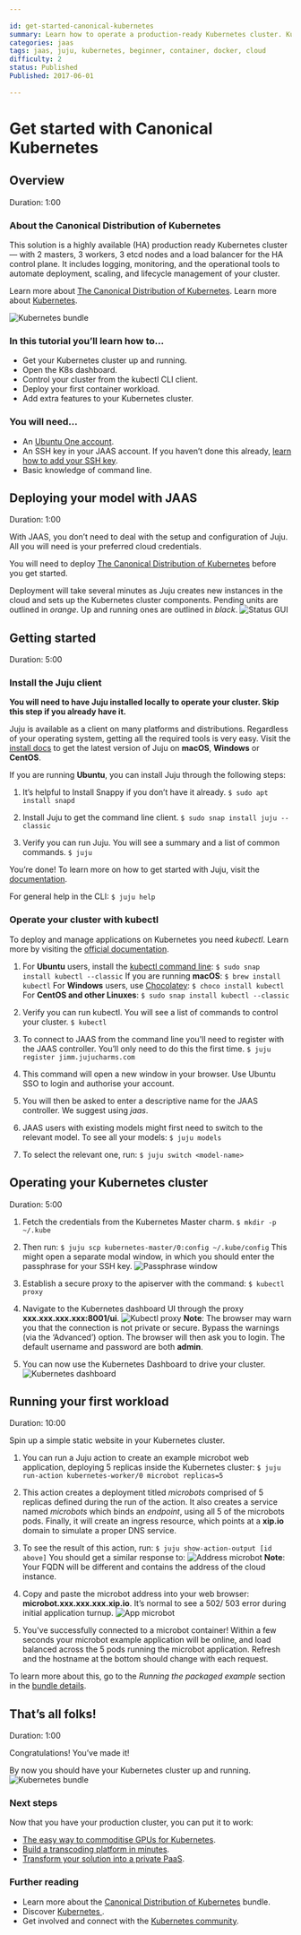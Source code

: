```yaml
---
 
id: get-started-canonical-kubernetes
summary: Learn how to operate a production-ready Kubernetes cluster. Kubernetes is a great open-source orchestration system for cloud native infrastructure. 
categories: jaas 
tags: jaas, juju, kubernetes, beginner, container, docker, cloud
difficulty: 2
status: Published
Published: 2017-06-01
 
---
```

 
 
# Get started with Canonical Kubernetes
 
 
## Overview
Duration: 1:00
 
### About the Canonical Distribution of Kubernetes
 
This solution is a highly available (HA) production ready Kubernetes cluster — with 2 masters, 3 workers, 3 etcd nodes and a load balancer for the HA control plane. It includes logging, monitoring, and the operational tools to automate deployment, scaling, and lifecycle management of your cluster. 
 
Learn more about [The Canonical Distribution of Kubernetes](https://jujucharms.com/canonical-kubernetes/).
Learn more about [Kubernetes](https://kubernetes.io/).
 
![Kubernetes bundle](./images/kubernetes-bundle.png)
 
 
### In this tutorial you’ll learn how to...
 
- Get your Kubernetes cluster up and running.
- Open the K8s dashboard.
- Control your cluster from the kubectl CLI client.
- Deploy your first container workload.
- Add extra features to your Kubernetes cluster.
 
 
### You will need...
 
* An [Ubuntu One account](https://login.ubuntu.com/).
* An SSH key in your JAAS account. If you haven’t done this already, [learn how to add your SSH key](https://jujucharms.com/docs/2.1/users-auth#credentials-and-ssh-keys).
* Basic knowledge of command line.
 
 
 
## Deploying your model with JAAS
Duration: 1:00
 
With JAAS, you don’t need to deal with the setup and configuration of Juju. All you will need is your preferred cloud credentials.
 
You will need to deploy [The Canonical Distribution of Kubernetes](https://jujucharms.com/new?dd=bundle/canonical-kubernetes) before you get started. 
 
Deployment will take several minutes as Juju creates new instances in the cloud and sets up the Kubernetes cluster components. Pending units are outlined in *orange*. Up and running ones are outlined in *black*.
![Status GUI](./images/status-gui.png)
 
 
 
## Getting started
Duration: 5:00
 
### Install the Juju client
 
**You will need to have Juju installed locally to operate your cluster. Skip this step if you already have it.**
 
Juju is available as a client on many platforms and distributions. Regardless of your operating system, getting all the required tools is very easy. Visit the [install docs](https://jujucharms.com/docs/stable/reference-install#getting-the-latest-juju) to get the latest version of Juju on **macOS**, **Windows** or **CentOS**.
 
If you are running **Ubuntu**, you can install Juju through the following steps:
 
1. It’s helpful to Install Snappy if you don’t have it already. 
`$ sudo apt install snapd`
 
2. Install Juju to get the command line client. 
`$ sudo snap install juju --classic`
 
3. Verify you can run Juju. You will see a summary and a list of common commands.
`$ juju`
 
You’re done! To learn more on how to get started with Juju, visit the [documentation](https://jujucharms.com/docs/stable/getting-started). 
 
For general help in the CLI: 
`$ juju help`
 
 
### Operate your cluster with kubectl 
 
To deploy and manage applications on Kubernetes you need *kubectl*. Learn more by visiting the [official documentation](https://kubernetes.io/docs/user-guide/kubectl/).
 
1. For **Ubuntu** users, install the [kubectl command line](https://kubernetes.io/docs/tasks/tools/install-kubectl/): 
`$ sudo snap install kubectl --classic`
If you are running **macOS**:
`$ brew install kubectl`
For **Windows** users, use [Chocolatey](https://chocolatey.org/install):
`$ choco install kubectl`
For **CentOS and other Linuxes**:
`$ sudo snap install kubectl --classic` 
 
2. Verify you can run kubectl. You will see a list of commands to control your cluster.
`$ kubectl`
 
3. To connect to JAAS from the command line you'll need to register with the JAAS controller. You’ll only need to do this the first time.
`$ juju register jimm.jujucharms.com`
 
4. This command will open a new window in your browser. Use Ubuntu SSO to login and authorise your account. 
 
5. You will then be asked to enter a descriptive name for the JAAS controller.  We suggest using *jaas*. 
 
6. JAAS users with existing models might first need to switch to the relevant model. To see all your models:
`$ juju models`

7. To select the relevant one, run:
`$ juju switch <model-name>`
 
 
 
## Operating your Kubernetes cluster 
Duration: 5:00
 
1. Fetch the credentials from the Kubernetes Master charm. 
`$ mkdir -p ~/.kube`

2. Then run:
`$ juju scp kubernetes-master/0:config ~/.kube/config`
This might open a separate modal window, in which you should enter the passphrase for your SSH key.
![Passphrase window](./images/passphrase-window.png)
 
3. Establish a secure proxy to the apiserver with the command:
`$ kubectl proxy`
 
4. Navigate to the Kubernetes dashboard UI through the proxy **xxx.xxx.xxx.xxx:8001/ui**.
![Kubectl proxy](./images/kubectl-proxy.png)
**Note**: The browser may warn you that the connection is not private or secure. Bypass the warnings (via the ‘Advanced’) option. The browser will then ask you to login. The default username and password are both **admin**.
 
5. You can now use the Kubernetes Dashboard to drive your cluster.
![Kubernetes dashboard](./images/kubernetes-dashboard.png)
 
 
 
## Running your first workload 
Duration: 10:00
 
Spin up a simple static website in your Kubernetes cluster. 
 
1. You can run a Juju action to create an example microbot web application, deploying 5 replicas inside the Kubernetes cluster:
`$ juju run-action kubernetes-worker/0 microbot replicas=5`  
 
2. This action creates a deployment titled *microbots* comprised of 5 replicas defined during the run of the action. It also creates a service named *microbots* which binds an *endpoint*, using all 5 of the microbots pods. Finally, it will create an ingress resource, which points at a **xip.io** domain to simulate a proper DNS service.
 
3. To see the result of this action, run:
 `$ juju show-action-output [id above]`
You should get a similar response to:
![Address microbot](./images/access-microbot.png)
**Note**: Your FQDN will be different and contains the address of the cloud instance.
 
4. Copy and paste the microbot address into your web browser: **microbot.xxx.xxx.xxx.xip.io**. It’s normal to see a 502/ 503 error during initial application turnup.
![App microbot](./images/app-microbot.png)
 
5. You've successfully connected to a microbot container! Within a few seconds your microbot example application will be online, and load balanced across the 5 pods running the microbot application. Refresh and the hostname at the bottom should change with each request. 
 
To learn more about this, go to the *Running the packaged example* section in the [bundle details](https://jujucharms.com/canonical-kubernetes/).
 
 
 
## That’s all folks!
Duration: 1:00
 
Congratulations! You’ve made it! 
 
By now you should have your Kubernetes cluster up and running.
![Kubernetes bundle](./images/kubernetes-bundle.png)
 
 
### Next steps
 
Now that you have your production cluster, you can put it to work:
 
* [The easy way to commoditise GPUs for Kubernetes](https://medium.com/intuitionmachine/how-we-commoditized-gpus-for-kubernetes-7131f3e9231f).
* [Build a transcoding platform in minutes](https://github.com/deis/workflow).
* [Transform your solution into a private PaaS](https://insights.ubuntu.com/2017/03/27/job-concurrency-in-kubernetes-lxd-cpu-pinning-to-the-rescue/).
 
 
### Further reading
 
* Learn more about the [Canonical Distribution of Kubernetes](https://jujucharms.com/canonical-kubernetes/) bundle.
* Discover [Kubernetes ](https://jujucharms.com/kubernetes).
* Get involved and connect with the [Kubernetes community](https://kubernetes.io/community/).
 
